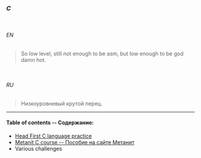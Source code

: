 ### _C_


<br>

###### *EN*


> So low level, still not enough to be asm, but low enough to be god damn hot.


<br>

###### *RU*

> Низкоуровневый крутой перец.

___


#### Table of contents -- Содержание:

+ [Head First C language practice](head_first/ "2020")
+ [Metanit C course -- Пособие на сайте Метанит](metanit/ "2020")
+ Various challenges
